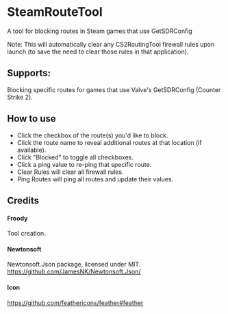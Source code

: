 # SteamRouteTool
A tool for blocking routes in Steam games that use GetSDRConfig

Note: This will automatically clear any CS2RoutingTool firewall rules upon launch (to save the need to clear those rules in that application).

## Supports:
Blocking specific routes for games that use Valve's GetSDRConfig (Counter Strike 2).

## How to use
* Click the checkbox of the route(s) you'd like to block.
* Click the route name to reveal additional routes at that location (if available).
* Click "Blocked" to toggle all checkboxes.
* Click a ping value to re-ping that specific route.
* Clear Rules will clear all firewall rules.
* Ping Routes will ping all routes and update their values.

## Credits
#### Froody
Tool creation.
#### Newtonsoft
Newtonsoft.Json package, licensed under MIT. https://github.com/JamesNK/Newtonsoft.Json/
#### Icon
https://github.com/feathericons/feather#feather
